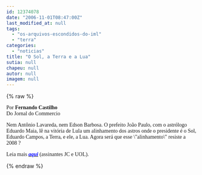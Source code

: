 ```yaml
---
id: 12374078
date: "2006-11-01T08:47:00Z"
last_modified_at: null
tags:
  - "os-arquivos-escondidos-do-iml"
  - "terra"
categories:
  - "noticias"
title: "O Sol, a Terra e a Lua"
sutia: null
chapeu: null
autor: null
imagem: null
---
```

{% raw %}
<p><P><FONT face=Verdana>Por </FONT><FONT face=Verdana><B>Fernando Castilho<BR></B>Do Jornal do Commercio</FONT></P></p>
<p><P><FONT face=Verdana>Nem Antônio Lavareda, nem Edson Barbosa. O prefeito João Paulo, com o astrólogo Eduardo Maia, lê na vitória de Lula um alinhamento dos astros onde o presidente é o Sol, Eduardo Campos, a Terra, e ele, a Lua. Agora será que esse \"alinhamento\" resiste a 2008 ?</FONT></P></p>
<p><P><FONT face=Verdana>Leia mais </FONT><A href=\"https://jc3.uol.com.br/jornal/2006/11/01/can_9.php\" target=_blank><B><I><U><FONT color=#0000ff><FONT face=Verdana>aqui</FONT></B></I></U></FONT></A><FONT face=Verdana> (assinantes JC e UOL).</FONT></P> </p>
{% endraw %}